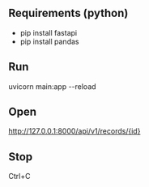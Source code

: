 ## Requirements (python)
- pip install fastapi
- pip install pandas

## Run
uvicorn main:app --reload

## Open
http://127.0.0.1:8000/api/v1/records/{id}

## Stop
Ctrl+C
